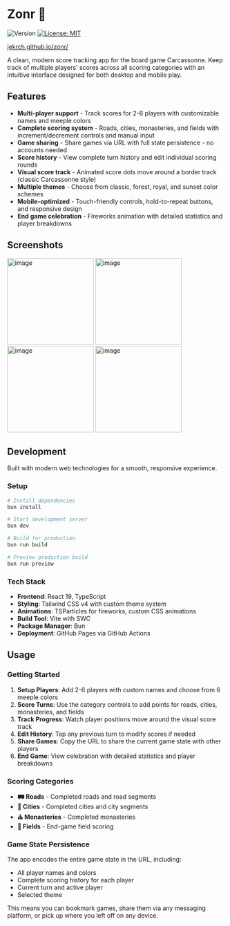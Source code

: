 # Zonr :european_castle:


![Version](https://img.shields.io/badge/version-2.0-blue) [![License: MIT](https://img.shields.io/badge/License-MIT-yellow.svg)](https://opensource.org/licenses/MIT)

<a href="https://jekrch.github.io/zonr">jekrch.github.io/zonr/</a>

A clean, modern score tracking app for the board game Carcassonne. Keep track of multiple players' scores across all scoring categories with an intuitive interface designed for both desktop and mobile play.

## Features

- **Multi-player support** - Track scores for 2-6 players with customizable names and meeple colors
- **Complete scoring system** - Roads, cities, monasteries, and fields with increment/decrement controls and manual input
- **Game sharing** - Share games via URL with full state persistence - no accounts needed
- **Score history** - View complete turn history and edit individual scoring rounds
- **Visual score track** - Animated score dots move around a border track (classic Carcassonne style)
- **Multiple themes** - Choose from classic, forest, royal, and sunset color schemes
- **Mobile-optimized** - Touch-friendly controls, hold-to-repeat buttons, and responsive design
- **End game celebration** - Fireworks animation with detailed statistics and player breakdowns

## Screenshots

<img width="200" alt="image" src="https://github.com/user-attachments/assets/df62b2e5-fdd8-44f7-ba4d-d392e3f58d5e" />

<img width="200" alt="image" src="https://github.com/user-attachments/assets/873d2812-cc04-4ec0-aeb0-68e0ffc36bc5" />

<img width="200" alt="image" src="https://github.com/user-attachments/assets/98526bbf-6ecf-47ba-ab5b-d79df37f7b45" />

<img width="200" alt="image" src="https://github.com/user-attachments/assets/e63c9eab-feda-417f-8e7c-5cf3556c52dd" />

## Development

Built with modern web technologies for a smooth, responsive experience.

### Setup

```bash
# Install dependencies
bun install

# Start development server
bun dev

# Build for production
bun run build

# Preview production build
bun run preview
```

### Tech Stack

- **Frontend**: React 19, TypeScript
- **Styling**: Tailwind CSS v4 with custom theme system
- **Animations**: TSParticles for fireworks, custom CSS animations
- **Build Tool**: Vite with SWC
- **Package Manager**: Bun
- **Deployment**: GitHub Pages via GitHub Actions

## Usage

### Getting Started

1. **Setup Players**: Add 2-6 players with custom names and choose from 6 meeple colors
2. **Score Turns**: Use the category controls to add points for roads, cities, monasteries, and fields
3. **Track Progress**: Watch player positions move around the visual score track
4. **Edit History**: Tap any previous turn to modify scores if needed
5. **Share Games**: Copy the URL to share the current game state with other players
6. **End Game**: View celebration with detailed statistics and player breakdowns

### Scoring Categories

- **🛤️ Roads** - Completed roads and road segments
- **🏰 Cities** - Completed cities and city segments  
- **⛪ Monasteries** - Completed monasteries
- **🌾 Fields** - End-game field scoring

### Game State Persistence

The app encodes the entire game state in the URL, including:
- All player names and colors
- Complete scoring history for each player
- Current turn and active player
- Selected theme

This means you can bookmark games, share them via any messaging platform, or pick up where you left off on any device.
